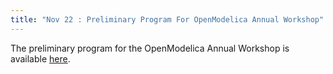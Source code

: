 ```yaml
---
title: "Nov 22 : Preliminary Program For OpenModelica Annual Workshop"
---
```

<p>The preliminary program for the OpenModelica Annual Workshop is available <a href="index.php/workshop/openmodelica-workshop/program">here</a>.</p>